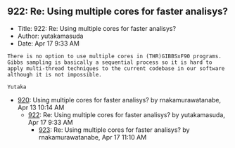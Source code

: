 ## 922: Re: Using multiple cores for faster analisys?

- Title: 922: Re: Using multiple cores for faster analisys?
- Author: yutakamasuda
- Date: Apr 17 9:33 AM

```
There is no option to use multiple cores in (THR)GIBBSxF90 programs. Gibbs sampling is basically a sequential process so it is hard to apply multi-thread techniques to the current codebase in our software although it is not impossible.

Yutaka
```

- [920](0920.md): Using multiple cores for faster analisys? by rnakamurawatanabe, Apr 13 10:14 AM
    - [922](0922.md): Re: Using multiple cores for faster analisys? by yutakamasuda, Apr 17 9:33 AM
        - [923](0923.md): Re: Using multiple cores for faster analisys? by rnakamurawatanabe, Apr 17 11:10 AM
